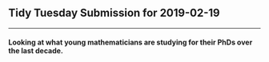 ## Tidy Tuesday Submission for 2019-02-19
---
#### Looking at what young mathematicians are studying for their PhDs over the last decade.
